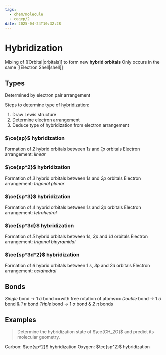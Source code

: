 ```yaml
---
tags:
  - chem/molecule
  - cegep/2
date: 2025-04-24T10:32:28
---
```


# Hybridization

Mixing of [[Orbital|orbitals]] to form new **hybrid orbitals**
Only occurs in the same [[Electron Shell|shell]]

## Types

Determined by electron pair arrangement

Steps to determine type of hybridization:

1. Draw Lewis structure
2. Determine electron arrangement
3. Deduce type of hybridization from electron arrangement

### $\ce{sp}$ hybridization

Formation of *2* hybrid orbitals between 1$s$ and *1*$p$ orbitals
Electron arrangement: *linear*

### $\ce{sp^2}$ hybridization

Formation of *3* hybrid orbitals between 1$s$ and *2*$p$ orbitals
Electron arrangement: *trigonal planar*

### $\ce{sp^3}$ hybridization

Formation of *4* hybrid orbitals between 1$s$ and *3*$p$ orbitals
Electron arrangement: *tetrahedral*

### $\ce{sp^3d}$ hybridization

Formation of *5* hybrid orbitals between 1$s$, *3*$p$ and *1*$d$ orbitals
Electron arrangement: *trigonal bipyramidal*

### $\ce{sp^3d^2}$ hybridization

Formation of *6* hybrid orbitals between 1 $s$, *3*$p$ and *2*$d$ orbitals
Electron arrangement: *octahedral*

## Bonds

*Single* bond -> 1 $\sigma$ bond ==with free rotation of atoms==
*Double* bond -> 1 $\sigma$ bond & *1* $\pi$ bond
*Triple* bond -> 1 $\sigma$ bond & *2* $\pi$ bonds

## Examples

> Determine the hybridization state of $\ce{CH_2O}$ and predict its molecular geometry.

Carbon: $\ce{sp^2}$ hybridization
Oxygen: $\ce{sp^2}$ hybridization

